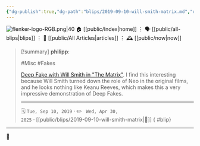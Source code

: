 ```yaml
---
{"dg-publish":true,"dg-path":"blips/2019-09-10-will-smith-matrix.md","dg-permalink":"2019/09/10/will-smith-matrix/","permalink":"/2019/09/10/will-smith-matrix/","title":"philipp @ 2019-09-10"}
---
```



<div class="transclusion internal-embed is-loaded"><div class="markdown-embed">




![flenker-logo-RGB.png|40](/img/user/attachments/flenker-logo-RGB.png)
🏠 [[public/Index\|home]]  ⋮ 🗣️ [[public/all-blips\|blips]] ⋮  📝 [[public/All Articles\|articles]]  ⋮ 🕰️ [[public/now\|now]]


</div></div>


> [!summary] **philipp**:
>
> #Misc #Fakes
>
> [Deep Fake with Will Smith in "The Matrix"](https://www.youtube.com/watch?v=1h-yy3h1u04). I find this interesting because Will Smith turned down the role of Neo in the original films, and he looks nothing like Keanu Reeves, which makes this a very impressive demonstration of Deep Fakes.
> - - -
>
> 🗓️ <code>Tue, Sep 10, 2019</code>  · ✏️ <code> Wed, Apr 30, 2025</code>  · [[public/blips/2019-09-10-will-smith-matrix\|🔗]]
{ #blip}


- - -

 👾
